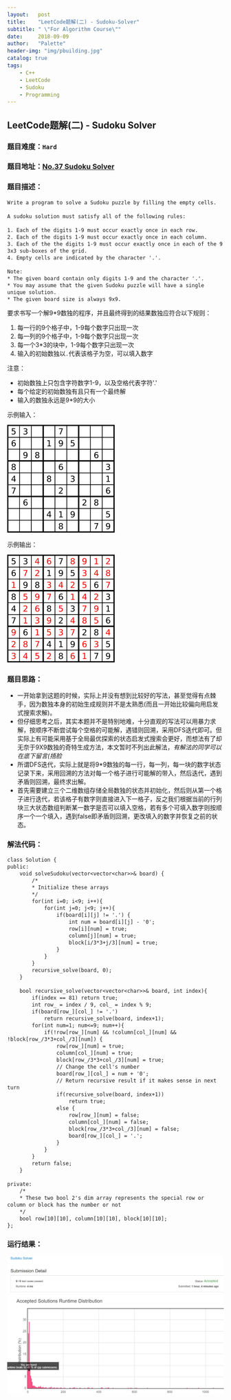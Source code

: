 ```yaml
---
layout:   post
title:    "LeetCode题解(二) - Sudoku-Solver"
subtitle: " \"For Algorithm Course\""
date:     2018-09-09
author:   "Palette"
header-img: "img/pbuilding.jpg"
catalog: true
tags:
    - C++
    - LeetCode
    - Sudoku
    - Programming
---
```

## LeetCode题解(二) - Sudoku Solver
### 题目难度：`Hard`
### 题目地址：[No.37 Sudoku Solver](https://leetcode.com/problems/sudoku-solver/description/)
### 题目描述：
```
Write a program to solve a Sudoku puzzle by filling the empty cells.

A sudoku solution must satisfy all of the following rules:

1. Each of the digits 1-9 must occur exactly once in each row.
2. Each of the digits 1-9 must occur exactly once in each column.
3. Each of the the digits 1-9 must occur exactly once in each of the 9 3x3 sub-boxes of the grid.
4. Empty cells are indicated by the character '.'.

Note:
* The given board contain only digits 1-9 and the character '.'.
* You may assume that the given Sudoku puzzle will have a single unique solution.
* The given board size is always 9x9.

```
要求书写一个解9*9数独的程序，并且最终得到的结果数独应符合以下规则：

1. 每一行的9个格子中，1-9每个数字只出现一次
2. 每一列的9个格子中，1-9每个数字只出现一次
3. 每一个3*3的块中，1-9每个数字只出现一次
4. 输入的初始数独以`.`代表该格子为空，可以填入数字

注意：
* 初始数独上只包含字符数字1-9，以及空格代表字符'.'
* 每个给定的初始数独有且只有一个最终解
* 输入的数独永远是9*9的大小

示例输入：

![img](/img/inputSudoku.png)

示例输出：

![img](/img/outputSudoku.png)


### 题目思路：
* 一开始拿到这题的时候，实际上并没有想到比较好的写法，甚至觉得有点棘手，因为数独本身的初始生成规则并不是太熟悉(而且一开始比较偏向用启发式搜索求解)。
* 但仔细思考之后，其实本题并不是特别地难，十分直观的写法可以用暴力求解，按顺序不断尝试每个空格的可能解，遇错则回溯，采用DFS迭代即可。但实际上有可能采用基于全局最优探索的状态启发式搜索会更好，而想法有了却无奈于9X9数独的奇特生成方法，本文暂时不列出此解法，*有解法的同学可以在底下留言(捂脸*
* 所谓DFS迭代，实际上就是将9*9数独的每一行，每一列，每一块的数字状态记录下来，采用回溯的方法对每一个格子进行可能解的带入，然后迭代，遇到矛盾则回溯，最终求出解。
* 首先需要建立三个二维数组存储全局数独的状态并初始化，然后则从第一个格子进行迭代，若该格子有数字则直接进入下一格子，反之我们根据当前的行列块三大状态数组判断某一数字是否可以填入空格，若有多个可填入数字则按顺序一个一个填入，遇到false即矛盾则回溯，更改填入的数字并恢复之前的状态。

### 解法代码：
```
class Solution {
public:
    void solveSudoku(vector<vector<char>>& board) {
        /*
        * Initialize these arrays
        */
        for(int i=0; i<9; i++){
            for(int j=0; j<9; j++){
                if(board[i][j] != '.') {
                    int num = board[i][j] - '0';
                    row[i][num] = true;
                    column[j][num] = true;
                    block[i/3*3+j/3][num] = true;
                }
            }
        }
        recursive_solve(board, 0);
    }
    
    bool recursive_solve(vector<vector<char>>& board, int index){
        if(index == 81) return true;
        int row_ = index / 9, col_ = index % 9;
        if(board[row_][col_] != '.') 
            return recursive_solve(board, index+1);
        for(int num=1; num<=9; num++){
            if(!row[row_][num] && !column[col_][num] && !block[row_/3*3+col_/3][num]) {
                row[row_][num] = true;
                column[col_][num] = true;
                block[row_/3*3+col_/3][num] = true;
                // Change the cell's number
                board[row_][col_] = num + '0';
                // Return recursive result if it makes sense in next turn
                if(recursive_solve(board, index+1))
                    return true;
                else {
                    row[row_][num] = false;
                    column[col_][num] = false;
                    block[row_/3*3+col_/3][num] = false;
                    board[row_][col_] = '.';
                }
            }
        }
        return false;
    }
    
private:
    /* 
    * These two bool 2's dim array represents the special row or column or block has the number or not
    */ 
    bool row[10][10], column[10][10], block[10][10];
};
```

### 运行结果：
![img](/img/37-1.png)
![img](/img/37-2.png)

<div id="container"></div>
<link rel="stylesheet" href="https://imsun.GitHub.io/gitment/style/default.css">
<script src="https://imsun.GitHub.io/gitment/dist/gitment.browser.js"></script>
<script>
  const myTheme = {
  render(state, instance) {
    const container = document.createElement('div')
    container.lang = "en-US"
    container.className = 'gitment-container gitment-root-container'
    container.appendChild(instance.renderHeader(state, instance))
    container.appendChild(instance.renderEditor(state, instance))
    container.appendChild(instance.renderComments(state, instance))
    container.appendChild(instance.renderFooter(state, instance))
    return container
  },
}

var gitment = new Gitment({
  id: 'https://palette25.github.io/2018/09/09/Sudoku-Solver/',
  owner: 'Palette25',
  repo: 'Comments',
  oauth: {
    client_id: 'a1ac2783392c3eef32c1',
    client_secret: 'ea8605a4a85131c5012ba8f200f87702e15a05b0',
  },
  theme: myTheme,
})
gitment.render('container')
</script>
